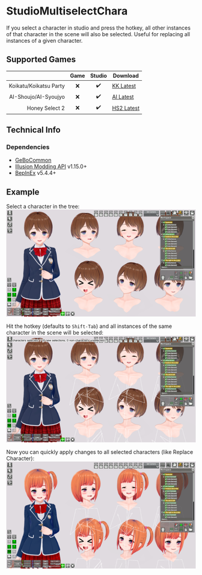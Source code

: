 # StudioMultiselectChara

If you select a character in studio and press the hotkey, all other instances of that character in the scene will also be selected. Useful for replacing all instances of a given character.

## Supported Games

|                         | Game  | Studio  | Download     |
| ----------------------: | :---: | :-----: | ------------ |
| Koikatu/Koikatsu Party  | ❌    | ✔️      | [KK Latest]  |
| AI-Shoujo/AI-Syoujyo    | ❌    | ✔️      | [AI Latest]  |
| Honey Select 2          | ❌    | ✔️      | [HS2 Latest] |


## Technical Info

### Dependencies

- [GeBoCommon](https://github.com/GeBo1/GeBoPlugins)
- [Illusion Modding API](https://github.com/IllusionMods/IllusionModdingAPI) v1.15.0+
- [BepInEx](https://github.com/BepInEx/BepInEx) v5.4.4+


## Example

Select a character in the tree:
![Select character in tree](README_Images/ex-01-01.png)

Hit the hotkey (defaults to `Shift-Tab`) and all instances of the same character in the scene will be selected:
![Select character in tree](README_Images/ex-01-02.png)

Now you can quickly apply changes to all selected characters (like Replace Character):
![Select character in tree](README_Images/ex-01-03.png)

[//]: # (## Latest Links)

[AI Latest]: https://github.com/GeBo1/GeBoPlugins/releases/download/r20/AI_StudioMultiselectChara.v1.0.0.zip "v1.0.0"
[HS2 Latest]: https://github.com/GeBo1/GeBoPlugins/releases/download/r20/HS2_StudioMultiselectChara.v1.0.0.zip "v1.0.0"
[KK Latest]: https://github.com/GeBo1/GeBoPlugins/releases/download/r20/KK_StudioMultiselectChara.v1.0.0.zip "v1.0.0"

